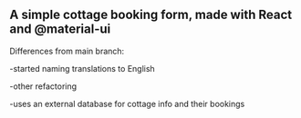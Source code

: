 ## A simple cottage booking form, made with React and @material-ui

Differences from main branch:

-started naming translations to English

-other refactoring

-uses an external database for cottage info and their bookings
